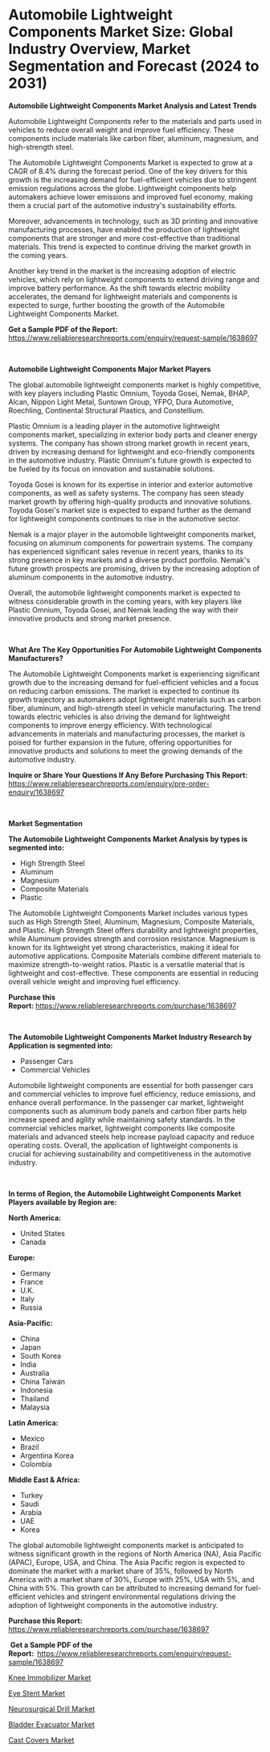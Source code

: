<p><h1>Automobile Lightweight Components Market Size: Global Industry Overview, Market Segmentation and Forecast (2024 to 2031)</h1></p><p><strong>Automobile Lightweight Components Market Analysis and Latest Trends</strong></p>
<p><p>Automobile Lightweight Components refer to the materials and parts used in vehicles to reduce overall weight and improve fuel efficiency. These components include materials like carbon fiber, aluminum, magnesium, and high-strength steel.</p><p>The Automobile Lightweight Components Market is expected to grow at a CAGR of 8.4% during the forecast period. One of the key drivers for this growth is the increasing demand for fuel-efficient vehicles due to stringent emission regulations across the globe. Lightweight components help automakers achieve lower emissions and improved fuel economy, making them a crucial part of the automotive industry's sustainability efforts.</p><p>Moreover, advancements in technology, such as 3D printing and innovative manufacturing processes, have enabled the production of lightweight components that are stronger and more cost-effective than traditional materials. This trend is expected to continue driving the market growth in the coming years.</p><p>Another key trend in the market is the increasing adoption of electric vehicles, which rely on lightweight components to extend driving range and improve battery performance. As the shift towards electric mobility accelerates, the demand for lightweight materials and components is expected to surge, further boosting the growth of the Automobile Lightweight Components Market.</p></p>
<p><strong>Get a Sample PDF of the Report:&nbsp;</strong> <a href="https://www.reliableresearchreports.com/enquiry/request-sample/1638697">https://www.reliableresearchreports.com/enquiry/request-sample/1638697</a></p>
<p>&nbsp;</p>
<p><strong>Automobile Lightweight Components Major Market Players</strong></p>
<p><p>The global automobile lightweight components market is highly competitive, with key players including Plastic Omnium, Toyoda Gosei, Nemak, BHAP, Alcan, Nippon Light Metal, Suntown Group, YFPO, Dura Automotive, Roechling, Continental Structural Plastics, and Constellium.</p><p>Plastic Omnium is a leading player in the automotive lightweight components market, specializing in exterior body parts and cleaner energy systems. The company has shown strong market growth in recent years, driven by increasing demand for lightweight and eco-friendly components in the automotive industry. Plastic Omnium's future growth is expected to be fueled by its focus on innovation and sustainable solutions.</p><p>Toyoda Gosei is known for its expertise in interior and exterior automotive components, as well as safety systems. The company has seen steady market growth by offering high-quality products and innovative solutions. Toyoda Gosei's market size is expected to expand further as the demand for lightweight components continues to rise in the automotive sector.</p><p>Nemak is a major player in the automobile lightweight components market, focusing on aluminum components for powertrain systems. The company has experienced significant sales revenue in recent years, thanks to its strong presence in key markets and a diverse product portfolio. Nemak's future growth prospects are promising, driven by the increasing adoption of aluminum components in the automotive industry.</p><p>Overall, the automobile lightweight components market is expected to witness considerable growth in the coming years, with key players like Plastic Omnium, Toyoda Gosei, and Nemak leading the way with their innovative products and strong market presence.</p></p>
<p>&nbsp;</p>
<p><strong>What Are The Key Opportunities For Automobile Lightweight Components Manufacturers?</strong></p>
<p><p>The Automobile Lightweight Components market is experiencing significant growth due to the increasing demand for fuel-efficient vehicles and a focus on reducing carbon emissions. The market is expected to continue its growth trajectory as automakers adopt lightweight materials such as carbon fiber, aluminum, and high-strength steel in vehicle manufacturing. The trend towards electric vehicles is also driving the demand for lightweight components to improve energy efficiency. With technological advancements in materials and manufacturing processes, the market is poised for further expansion in the future, offering opportunities for innovative products and solutions to meet the growing demands of the automotive industry.</p></p>
<p><strong>Inquire or Share Your Questions If Any Before Purchasing This Report:</strong> <a href="https://www.reliableresearchreports.com/enquiry/pre-order-enquiry/1638697">https://www.reliableresearchreports.com/enquiry/pre-order-enquiry/1638697</a></p>
<p>&nbsp;</p>
<p><strong>Market Segmentation</strong></p>
<p><strong>The Automobile Lightweight Components Market Analysis by types is segmented into:</strong></p>
<p><ul><li>High Strength Steel</li><li>Aluminum</li><li>Magnesium</li><li>Composite Materials</li><li>Plastic</li></ul></p>
<p><p>The Automobile Lightweight Components Market includes various types such as High Strength Steel, Aluminum, Magnesium, Composite Materials, and Plastic. High Strength Steel offers durability and lightweight properties, while Aluminum provides strength and corrosion resistance. Magnesium is known for its lightweight yet strong characteristics, making it ideal for automotive applications. Composite Materials combine different materials to maximize strength-to-weight ratios. Plastic is a versatile material that is lightweight and cost-effective. These components are essential in reducing overall vehicle weight and improving fuel efficiency.</p></p>
<p><strong>Purchase this Report:&nbsp;</strong><a href="https://www.reliableresearchreports.com/purchase/1638697">https://www.reliableresearchreports.com/purchase/1638697</a></p>
<p>&nbsp;</p>
<p><strong>The Automobile Lightweight Components Market Industry Research by Application is segmented into:</strong></p>
<p><ul><li>Passenger Cars</li><li>Commercial Vehicles</li></ul></p>
<p><p>Automobile lightweight components are essential for both passenger cars and commercial vehicles to improve fuel efficiency, reduce emissions, and enhance overall performance. In the passenger car market, lightweight components such as aluminum body panels and carbon fiber parts help increase speed and agility while maintaining safety standards. In the commercial vehicles market, lightweight components like composite materials and advanced steels help increase payload capacity and reduce operating costs. Overall, the application of lightweight components is crucial for achieving sustainability and competitiveness in the automotive industry.</p></p>
<p>&nbsp;</p>
<p><strong>In terms of Region, the Automobile Lightweight Components Market Players available by Region are:</strong></p>
<p>
    <p> <strong> North America: </strong>
        <ul>
            <li>United States</li>
            <li>Canada</li>
        </ul>
        </p> 
    <p> <strong> Europe: </strong>
        <ul>
            <li>Germany</li>
            <li>France</li>
            <li>U.K.</li>
            <li>Italy</li>
            <li>Russia</li>
        </ul>
        </p> 
    <p> <strong> Asia-Pacific: </strong>
        <ul>
            <li>China</li>
            <li>Japan</li>
            <li>South Korea</li>
            <li>India</li>
            <li>Australia</li>
            <li>China Taiwan</li>
            <li>Indonesia</li>
            <li>Thailand</li>
            <li>Malaysia</li>
        </ul>
        </p> 
    <p> <strong> Latin America: </strong>
        <ul>
            <li>Mexico</li>
            <li>Brazil</li>
            <li>Argentina Korea</li>
            <li>Colombia</li>
        </ul>
        </p> 
    <p> <strong> Middle East & Africa: </strong>
        <ul>
            <li>Turkey</li>
            <li>Saudi</li>
            <li>Arabia</li>
            <li>UAE</li>
            <li>Korea</li>
        </ul>
    </p>
    </p>
<p><p>The global automobile lightweight components market is anticipated to witness significant growth in the regions of North America (NA), Asia Pacific (APAC), Europe, USA, and China. The Asia Pacific region is expected to dominate the market with a market share of 35%, followed by North America with a market share of 30%, Europe with 25%, USA with 5%, and China with 5%. This growth can be attributed to increasing demand for fuel-efficient vehicles and stringent environmental regulations driving the adoption of lightweight components in the automotive industry.</p></p>
<p><strong>Purchase this Report: </strong><a href="https://www.reliableresearchreports.com/purchase/1638697">https://www.reliableresearchreports.com/purchase/1638697</a></p>
<p>&nbsp;<strong>Get a Sample PDF of the Report:&nbsp;&nbsp;</strong><a href="https://www.reliableresearchreports.com/enquiry/request-sample/1638697">https://www.reliableresearchreports.com/enquiry/request-sample/1638697</a></p>
<p><strong></strong></p>
<p><p><a href="https://medium.com/p/24b186ec547c/edit">Knee Immobilizer Market</a></p><p><a href="https://medium.com/@chiragreportprime3/eye-stent-market-insights-into-market-cagr-market-trends-and-growth-strategies-3dccf53228d0">Eye Stent Market</a></p><p><a href="https://medium.com/@chiragreportprime3/neurosurgical-drill-market-comprehensive-assessment-by-type-application-and-geography-649aa825c992">Neurosurgical Drill Market</a></p><p><a href="https://medium.com/p/91049be3d4b9/edit">Bladder Evacuator Market</a></p><p><a href="https://medium.com/@gabriellemcgrath66/cast-covers-nbsp-market-focuses-on-market-share-size-and-projected-forecast-till-2031-80c2aeee76ed">Cast Covers Market</a></p></p>